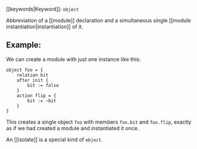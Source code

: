 [[keywords|Keyword]]: `object`

Abbreviation of a [[module]] declaration and a simultaneous single [[module instantiation|instantiation]] of it.

## Example:

We can create a module with just one instance like this:

```
object foo = {
    relation bit
    after init {
        bit := false
    }
    action flip = {
        bit := ~bit
    }
}
```

This creates a single object `foo` with members `foo.bit` and `foo.flip`, exactly as if we had created a module and instantiated it once.

An [[isolate]] is a special kind of `object`.